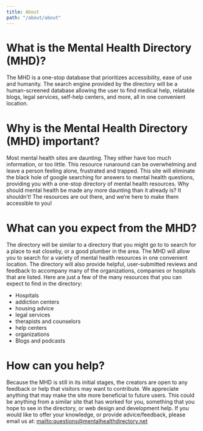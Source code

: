 ```yaml
---
title: About
path: "/about/about"
---
```

# What is the Mental Health Directory (MHD)?

The MHD is a one-stop database that prioritizes accessibility, ease of use and humanity. The search engine provided by the directory will be a human-screened database allowing the user to find medical help, relatable blogs, legal services, self-help centers, and more, all in one convenient location.  

# Why is the Mental Health Directory (MHD) important?

Most mental health sites are daunting. They either have too much information, or too little. This resource runaround can be overwhelming and leave a person feeling alone, frustrated and trapped. This site will eliminate the black hole of google searching for answers to mental health questions, providing you with a one-stop directory of mental health resources. Why should mental health be made any more daunting than it already is? It shouldn’t! The resources are out there, and we’re here to make them accessible to you! 

# What can you expect from the MHD?

The directory will be similar to a directory that you might go to to search for a place to eat closeby, or a good plumber in the area. The MHD will allow you to search for a variety of mental health resources in one convenient location. The directory will also provide helpful, user-submitted reviews and feedback to accompany many of the organizations, companies or hospitals that are listed. Here are just a few of the many resources that you can expect to find in the directory: 

* Hospitals
* addiction centers
* housing advice
* legal services
* therapists and counselors
* help centers
* organizations 
* Blogs and podcasts

# How can you help?

Because the MHD is still in its initial stages, the creators are open to any feedback or help that visitors may want to contribute. We appreciate anything that may make the site more beneficial to future users. This could be anything from a similar site that has worked for you, something that you hope to see in the directory, or web design and development help. If you would like to offer your knowledge, or provide advice/feedback, please email us at: <mailto:questions@mentalhealthdirectory.net>
